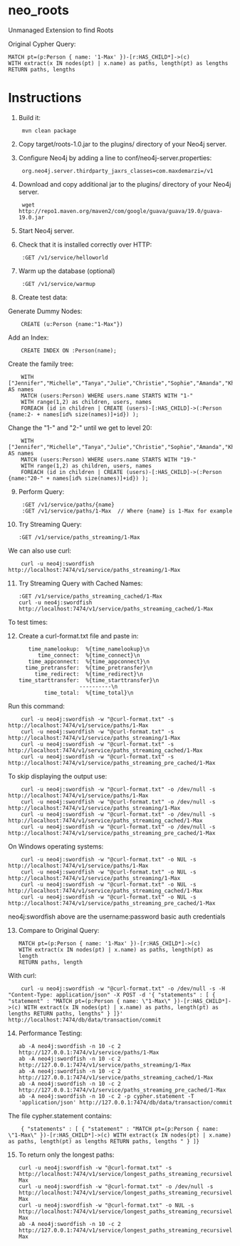 # neo_roots
Unmanaged Extension to find Roots

Original Cypher Query:

    MATCH pt=(p:Person { name: '1-Max' })-[r:HAS_CHILD*]->(c)
    WITH extract(x IN nodes(pt) | x.name) as paths, length(pt) as lengths
    RETURN paths, lengths

# Instructions

1. Build it:

        mvn clean package

2. Copy target/roots-1.0.jar to the plugins/ directory of your Neo4j server.

3. Configure Neo4j by adding a line to conf/neo4j-server.properties:

        org.neo4j.server.thirdparty_jaxrs_classes=com.maxdemarzi=/v1

4. Download and copy additional jar to the plugins/ directory of your Neo4j server.

        wget http://repo1.maven.org/maven2/com/google/guava/guava/19.0/guava-19.0.jar

5. Start Neo4j server.

6. Check that it is installed correctly over HTTP:

        :GET /v1/service/helloworld

7. Warm up the database (optional)

        :GET /v1/service/warmup

8. Create test data:

Generate Dummy Nodes:

        CREATE (u:Person {name:"1-Max"})

Add an Index:

        CREATE INDEX ON :Person(name);

Create the family tree:

        WITH ["Jennifer","Michelle","Tanya","Julie","Christie","Sophie","Amanda","Khloe","Sarah","Kaylee"] AS names
        MATCH (users:Person) WHERE users.name STARTS WITH "1-"
        WITH range(1,2) as children, users, names
        FOREACH (id in children | CREATE (users)-[:HAS_CHILD]->(:Person {name:2- + names[id% size(names)]+id}) );

Change the "1-" and "2-" until we get to level 20:

        WITH ["Jennifer","Michelle","Tanya","Julie","Christie","Sophie","Amanda","Khloe","Sarah","Kaylee"] AS names
        MATCH (users:Person) WHERE users.name STARTS WITH "19-"
        WITH range(1,2) as children, users, names
        FOREACH (id in children | CREATE (users)-[:HAS_CHILD]->(:Person {name:"20-" + names[id% size(names)]+id}) );

9. Perform Query:

        :GET /v1/service/paths/{name}
        :GET /v1/service/paths/1-Max  // Where {name} is 1-Max for example

10. Try Streaming Query:

        :GET /v1/service/paths_streaming/1-Max

We can also use curl:

        curl -u neo4j:swordfish http://localhost:7474/v1/service/paths_streaming/1-Max

11. Try Streaming Query with Cached Names:

        :GET /v1/service/paths_streaming_cached/1-Max
        curl -u neo4j:swordfish http://localhost:7474/v1/service/paths_streaming_cached/1-Max

To test times:

12. Create a curl-format.txt file and paste in:

           time_namelookup:  %{time_namelookup}\n
              time_connect:  %{time_connect}\n
           time_appconnect:  %{time_appconnect}\n
          time_pretransfer:  %{time_pretransfer}\n
             time_redirect:  %{time_redirect}\n
        time_starttransfer:  %{time_starttransfer}\n
                           ----------\n
                time_total:  %{time_total}\n

Run this command:

        curl -u neo4j:swordfish -w "@curl-format.txt" -s http://localhost:7474/v1/service/paths/1-Max
        curl -u neo4j:swordfish -w "@curl-format.txt" -s http://localhost:7474/v1/service/paths_streaming/1-Max
        curl -u neo4j:swordfish -w "@curl-format.txt" -s http://localhost:7474/v1/service/paths_streaming_cached/1-Max
        curl -u neo4j:swordfish -w "@curl-format.txt" -s http://localhost:7474/v1/service/paths_streaming_pre_cached/1-Max

To skip displaying the output use:

        curl -u neo4j:swordfish -w "@curl-format.txt" -o /dev/null -s http://localhost:7474/v1/service/paths/1-Max
        curl -u neo4j:swordfish -w "@curl-format.txt" -o /dev/null -s http://localhost:7474/v1/service/paths_streaming/1-Max
        curl -u neo4j:swordfish -w "@curl-format.txt" -o /dev/null -s http://localhost:7474/v1/service/paths_streaming_cached/1-Max
        curl -u neo4j:swordfish -w "@curl-format.txt" -o /dev/null -s http://localhost:7474/v1/service/paths_streaming_pre_cached/1-Max

On Windows operating systems:

        curl -u neo4j:swordfish -w "@curl-format.txt" -o NUL -s http://localhost:7474/v1/service/paths/1-Max
        curl -u neo4j:swordfish -w "@curl-format.txt" -o NUL -s http://localhost:7474/v1/service/paths_streaming/1-Max
        curl -u neo4j:swordfish -w "@curl-format.txt" -o NUL -s http://localhost:7474/v1/service/paths_streaming_cached/1-Max
        curl -u neo4j:swordfish -w "@curl-format.txt" -o NUL -s http://localhost:7474/v1/service/paths_streaming_pre_cached/1-Max

neo4j:swordfish above are the username:password basic auth credentials


13. Compare to Original Query:

        MATCH pt=(p:Person { name: '1-Max' })-[r:HAS_CHILD*]->(c)
        WITH extract(x IN nodes(pt) | x.name) as paths, length(pt) as length
        RETURN paths, length

With curl:

        curl -u neo4j:swordfish -w "@curl-format.txt" -o /dev/null -s -H "Content-Type: application/json" -X POST -d '{ "statements" : [ { "statement" : "MATCH pt=(p:Person { name: \"1-Max\" })-[r:HAS_CHILD*]->(c) WITH extract(x IN nodes(pt) | x.name) as paths, length(pt) as lengths RETURN paths, lengths" } ]}' http://localhost:7474/db/data/transaction/commit

14. Performance Testing:

        ab -A neo4j:swordfish -n 10 -c 2 http://127.0.0.1:7474/v1/service/paths/1-Max
        ab -A neo4j:swordfish -n 10 -c 2 http://127.0.0.1:7474/v1/service/paths_streaming/1-Max
        ab -A neo4j:swordfish -n 10 -c 2 http://127.0.0.1:7474/v1/service/paths_streaming_cached/1-Max
        ab -A neo4j:swordfish -n 10 -c 2 http://127.0.0.1:7474/v1/service/paths_streaming_pre_cached/1-Max
        ab -A neo4j:swordfish -n 10 -c 2 -p cypher.statement -T 'application/json' http://127.0.0.1:7474/db/data/transaction/commit

The file cypher.statement contains:

        { "statements" : [ { "statement" : "MATCH pt=(p:Person { name: \"1-Max\" })-[r:HAS_CHILD*]->(c) WITH extract(x IN nodes(pt) | x.name) as paths, length(pt) as lengths RETURN paths, lengths " } ]}

15. To return only the longest paths:

        curl -u neo4j:swordfish -w "@curl-format.txt" -s http://localhost:7474/v1/service/longest_paths_streaming_recursively/1-Max
        curl -u neo4j:swordfish -w "@curl-format.txt" -o /dev/null -s http://localhost:7474/v1/service/longest_paths_streaming_recursively/1-Max
        curl -u neo4j:swordfish -w "@curl-format.txt" -o NUL -s http://localhost:7474/v1/service/longest_paths_streaming_recursively/1-Max
        ab -A neo4j:swordfish -n 10 -c 2 http://127.0.0.1:7474/v1/service/longest_paths_streaming_recursively/1-Max

